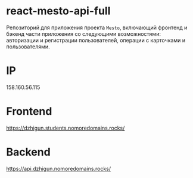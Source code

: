 # react-mesto-api-full
Репозиторий для приложения проекта `Mesto`, включающий фронтенд и бэкенд части приложения со следующими возможностями: авторизации и регистрации пользователей, операции с карточками и пользователями. 

# IP  
158.160.56.115
# Frontend  
https://dzhigun.students.nomoredomains.rocks/
# Backend  
https://api.dzhigun.nomoredomains.rocks/
